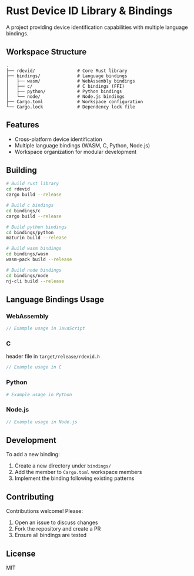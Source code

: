 # Rust Device ID Library & Bindings

A project providing device identification capabilities with multiple language bindings.

## Workspace Structure

```
.
├── rdevid/                # Core Rust library
├── bindings/              # Language bindings
│   ├── wasm/              # WebAssembly bindings
│   ├── c/                 # C bindings (FFI)
│   ├── python/            # Python bindings
│   └── node/              # Node.js bindings
├── Cargo.toml             # Workspace configuration
└── Cargo.lock             # Dependency lock file
```

## Features

- Cross-platform device identification
- Multiple language bindings (WASM, C, Python, Node.js)
- Workspace organization for modular development

## Building

```bash
# Build rust library
cd rdevid
cargo build --release 

# Build c bindings
cd bindings/c
cargo build --release

# Build python bindings
cd bindings/python
maturin build --release

# Build wasm bindings
cd bindings/wasm
wasm-pack build --release

# Build node bindings
cd bindings/node
nj-cli build --release

```

## Language Bindings Usage

### WebAssembly
```javascript
// Example usage in JavaScript
```

### C

header file in `target/release/rdevid.h`

```c
// Example usage in C
```

### Python
```python
# Example usage in Python
```

### Node.js
```javascript
// Example usage in Node.js
```

## Development

To add a new binding:
1. Create a new directory under `bindings/`
2. Add the member to `Cargo.toml` workspace members
3. Implement the binding following existing patterns

## Contributing

Contributions welcome! Please:
1. Open an issue to discuss changes
2. Fork the repository and create a PR
3. Ensure all bindings are tested

## License

MIT
